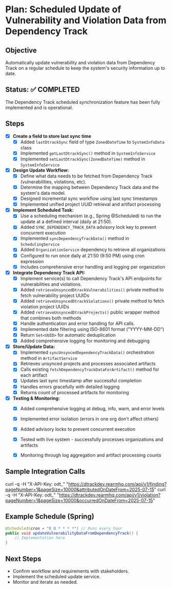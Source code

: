 # Plan: Scheduled Update of Vulnerability and Violation Data from Dependency Track

## Objective
Automatically update vulnerability and violation data from Dependency Track on a regular schedule to keep the system's security information up to date.

## Status: ✅ COMPLETED
The Dependency Track scheduled synchronization feature has been fully implemented and is operational.

## Steps
- [x] **Create a field to store last sync time**
    - [x] Added `lastDtrackSync` field of type `ZonedDateTime` to `SystemInfoData` class
    - [x] Implemented `getLastDtrackSync()` method in `SystemInfoService`
    - [x] Implemented `setLastDtrackSync(ZonedDateTime)` method in `SystemInfoService`

- [x] **Design Update Workflow:**
    - [x] Define what data needs to be fetched from Dependency Track (vulnerabilities, violations, etc).
    - [x] Determine the mapping between Dependency Track data and the system's data model.
    - [x] Designed incremental sync workflow using last sync timestamps
    - [x] Implemented unified project UUID retrieval and artifact processing

- [x] **Implement Scheduled Task:**
    - [x] Use a scheduling mechanism (e.g., Spring @Scheduled) to run the update at a defined interval (daily at 21:50).
    - [x] Added `SYNC_DEPENDENCY_TRACK_DATA` advisory lock key to prevent concurrent execution
    - [x] Implemented `syncDependencyTrackData()` method in `SchedulingService`
    - [x] Added `OrganizationService` dependency to retrieve all organizations
    - [x] Configured to run once daily at 21:50 (9:50 PM) using cron expression
    - [x] Includes comprehensive error handling and logging per organization

- [x] **Integrate Dependency Track API:**
    - [x] Implement service(s) to call Dependency Track's API endpoints for vulnerabilities and violations.
    - [x] Added `retrieveUnsyncedDtrackVulnerabilities()` private method to fetch vulnerability project UUIDs
    - [x] Added `retrieveUnsyncedDtrackViolations()` private method to fetch violation project UUIDs
    - [x] Added `retrieveUnsyncedDtrackProjects()` public wrapper method that combines both methods
    - [x] Handle authentication and error handling for API calls.
    - [x] Implemented date filtering using ISO-8601 format ("YYYY-MM-DD")
    - [x] Return `Set<UUID>` for automatic deduplication
    - [x] Added comprehensive logging for monitoring and debugging

- [x] **Store/Update Data:**
    - [x] Implemented `syncUnsyncedDependencyTrackData()` orchestration method in `ArtifactService`
    - [x] Retrieves unsynced projects and processes associated artifacts
    - [x] Calls existing `fetchDependencyTrackDataForArtifact()` method for each artifact
    - [x] Updates last sync timestamp after successful completion
    - [x] Handles errors gracefully with detailed logging
    - [x] Returns count of processed artifacts for monitoring

- [x] **Testing & Monitoring:**
    - [x] Added comprehensive logging at debug, info, warn, and error levels
    - [x] Implemented error isolation (errors in one org don't affect others)
    - [x] Added advisory locks to prevent concurrent execution
    - [x] Tested with live system - successfully processes organizations and artifacts
    - [x] Monitoring through log aggregation and artifact processing counts


## Sample Integration Calls
curl -q -H "X-API-Key: odt_" "https://dtrackdev.rearmhq.com/api/v1/finding?pageNumber=1&pageSize=10000&attributedOnDateFrom=2025-07-15"
curl -q -H "X-API-Key: odt_" "https://dtrackdev.rearmhq.com/api/v1/violation?pageNumber=1&pageSize=10000&occurredOnDateFrom=2025-07-15"

## Example Schedule (Spring)
```java
@Scheduled(cron = "0 0 * * * *") // Runs every hour
public void updateVulnerabilityDataFromDependencyTrack() {
    // Implementation here
}
```

## Next Steps
- Confirm workflow and requirements with stakeholders.
- Implement the scheduled update service.
- Monitor and iterate as needed.
